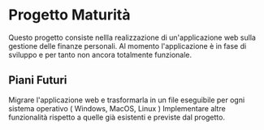 # Progetto Maturità

Questo progetto consiste nellla realizzazione di un'applicazione web sulla gestione delle finanze personali.
Al momento l'applicazione è in fase di sviluppo e per tanto non ancora totalmente funzionale.


## Piani Futuri

Migrare l'applicazione web e trasformarla in un file eseguibile per ogni sistema operativo ( Windows, MacOS, Linux )
Implementare altre funzionalità rispetto a quelle già esistenti e previste dal progetto.